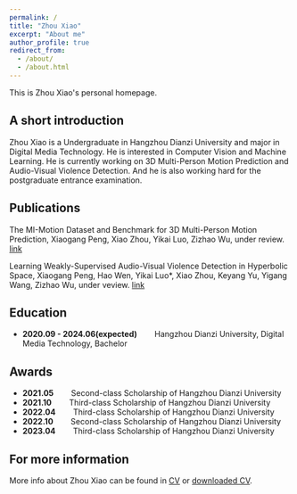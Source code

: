 ```yaml
---
permalink: /
title: "Zhou Xiao"
excerpt: "About me"
author_profile: true
redirect_from: 
  - /about/
  - /about.html
---
```


This is Zhou Xiao's personal homepage. 

## A short introduction
Zhou Xiao is a Undergraduate in Hangzhou Dianzi University and major in Digital Media Technology. He is interested in Computer Vision and Machine Learning. He is currently working on 3D Multi-Person Motion Prediction and Audio-Visual Violence Detection. And
he is also working hard for the postgraduate entrance examination.


## Publications
The MI-Motion Dataset and Benchmark for 3D Multi-Person Motion Prediction, Xiaogang Peng, Xiao Zhou, Yikai Luo, Zizhao Wu, under review. [link](https://doi.org/10.1175/MWR-D-22-0217.1)

Learning Weakly-Supervised Audio-Visual Violence Detection in Hyperbolic Space, Xiaogang Peng, Hao Wen, Yikai Luo*, Xiao Zhou, Keyang Yu, Yigang Wang, Zizhao Wu, under veview. [link](https://doi.org/10.1016/j.jhydrol.2021.126816)

<!-- Jiang, Z., Rashid, M. M., Johnson, F., & Sharma, A. (2020). A wavelet-based tool to modulate variance in predictors: An application to predicting drought anomalies. *Environmental Modelling & Software*, 135, 104907. [link](https://doi.org/10.1016/j.envsoft.2020.104907)

Jiang, Z., Sharma, A., & Johnson, F. (2020). Refining Predictor Spectral Representation Using Wavelet Theory for Improved Natural System Modeling. *Water Resources Research*, 56(3), e2019WR026962. [link](https://doi.org/10.1029/2019WR026962)

Jiang, Z., Sharma, A., & Johnson, F. (2019). Assessing the sensitivity of hydro-climatological change detection methods to model uncertainty and bias. *Advances in Water Resources*, 134, 103430. [link](https://doi.org/10.1016/j.advwatres.2019.103430)

Jiang, Z., Raghavan, S. V., Hur, J., Sun, Y., Liong, S.-Y., Nguyen, V. Q., & Van Pham Dang, T. (2019). Future changes in rice yields over the Mekong River Delta due to climate change-Alarming or alerting? *Theoretical and Applied Climatology*, 137(1), 545-555. [link](https://doi.org/10.1007/s00704-018-2617-z) -->

## Education
* **2020.09 - 2024.06(expected)** &nbsp;&nbsp;&nbsp;&nbsp;&nbsp;&nbsp; Hangzhou Dianzi University, Digital Media Technology, Bachelor

## Awards
* **2021.05** &nbsp;&nbsp;&nbsp;&nbsp;&nbsp;&nbsp; Second-class Scholarship of Hangzhou Dianzi University
* **2021.10** &nbsp;&nbsp;&nbsp;&nbsp;&nbsp;&nbsp; Third-class Scholarship of Hangzhou Dianzi University
* **2022.04** &nbsp;&nbsp;&nbsp;&nbsp;&nbsp;&nbsp; Third-class Scholarship of Hangzhou Dianzi University
* **2022.10** &nbsp;&nbsp;&nbsp;&nbsp;&nbsp;&nbsp; Second-class Scholarship of Hangzhou Dianzi University
* **2023.04** &nbsp;&nbsp;&nbsp;&nbsp;&nbsp;&nbsp; Third-class Scholarship of Hangzhou Dianzi University

## For more information
More info about Zhou Xiao can be found in [CV](https://zejiang-unsw.github.io/cv/) or [downloaded CV](http://zejiang-unsw.github.io/files/CV_ZeJIANG.pdf).
